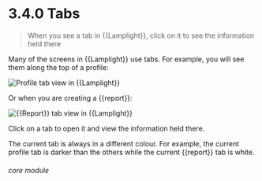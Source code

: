 # 3.4.0    Tabs

> When you see a tab in {{Lamplight}}, click on it to see the information held there



Many of the screens in {{Lamplight}} use tabs. For example, you will see them along the top of a profile:

![Profile tab view in {{Lamplight}}](26a.png)

Or when you are creating a {{report}}:

![{{Report}} tab view in {{Lamplight}}](3.4.0a.PNG)

Click on a tab to open it and view the information held there. 

The current tab is always in a different colour. For example, the current profile tab is darker than the others while the current {{report}} tab is white. 


###### core module

